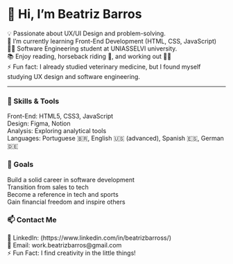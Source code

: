 <h1> 👋 Hi, I’m Beatriz Barros </h1>
💡 Passionate about UX/UI Design and problem-solving. <br>
🌱 I’m currently learning Front-End Development (HTML, CSS, JavaScript) <br>
👩‍💻 Software Engineering student at UNIASSELVI university. <br>
📚 Enjoy reading, horseback riding 🐎, and working out 🏋️‍♀️ <br>
⚡ Fun fact: I already studied veterinary medicine, but I found myself studying UX design and software engineering.
<hr>
<h3> 🚀 Skills & Tools </h3>
Front-End: HTML5, CSS3, JavaScript <br>
Design: Figma, Notion <br>
Analysis: Exploring analytical tools <br>
Languages: Portuguese 🇧🇷, English 🇺🇸 (advanced), Spanish 🇪🇸, German 🇩🇪

<h3> 🌟 Goals </h3>
Build a solid career in software development <br>
Transition from sales to tech <br>
Become a reference in tech and sports <br>
Gain financial freedom and inspire others <br>

<h3> 📫 Contact Me </h3>
💼 LinkedIn: (https://www.linkedin.com/in/beatrizbarross/) <br>
📩 Email: work.beatrizbarros@gmail.com <br>
⚡ Fun Fact: I find creativity in the little things!
